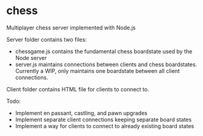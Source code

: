# chess
Multiplayer chess server implemented with Node.js

Server folder contains two files:
- chessgame.js contains the fundamental chess boardstate used by the Node server
- server.js maintains connections between clients and chess boardstates. Currently a WIP, only maintains one boardstate between all client connections.

Client folder contains HTML file for clients to connect to.


Todo:
- Implement en passant, castling, and pawn upgrades
- Implement separate client connections keeping separate board states
- Implement a way for clients to connect to already existing board states
